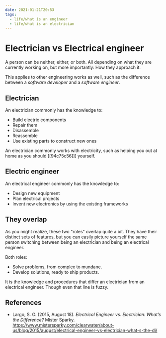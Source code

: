 ```yaml
---
date: 2021-01-21T20:53
tags: 
  - life/what is an engineer
  - life/what is an electrician
---
```


# Electrician vs Electrical engineer

A person can be neither, either, or both. All depending on what they are
currently working on, but more importantly: How they approach it.

This applies to other engineering works as well, such as the difference between
a *software developer* and a *software engineer*.

## Electrician

An electrician commonly has the knowledge to:

- Build electric components
- Repair them
- Disassemble
- Reassemble
- Use existing parts to construct new ones

An electrician commonly works with electricity, such as helping you out at home
as you should [[94c75c56]]] yourself.

## Electric engineer

An electrical engineer commonly has the knowledge to:

- Design new equipment
- Plan electrical projects
- Invent new electronics by using the existing frameworks

## They overlap

As you might realize, these two "roles" overlap quite a bit. They have their
distinct sets of features, but you can easily picture yourself the same person
switching between being an electrician and being an electrical engineer.

Both roles:

- Solve problems, from complex to mundane.
- Develop solutions, ready to ship products.

It is the knowledge and procedures that differ an electrician from an electrical
engineer. Though even that line is fuzzy.
  
## References

- Largo, S. O. (2015, August 18). *Electrical Engineer vs. Electrician: What’s
  the Difference?* Mister Sparky. 
  <https://www.mistersparky.com/clearwater/about-us/blog/2015/august/electrical-engineer-vs-electrician-what-s-the-di/>
